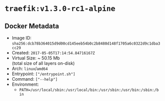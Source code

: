 # `traefik:v1.3.0-rc1-alpine`

## Docker Metadata

- Image ID: `sha256:dcb78b364015d9d00cd145eeb54b0c2b8480d148f1705a6c0322d9c1dba3cc29`
- Created: `2017-05-05T17:14:54.84716167Z`
- Virtual Size: ~ 50.15 Mb  
  (total size of all layers on-disk)
- Arch: `linux`/`amd64`
- Entrypoint: `["/entrypoint.sh"]`
- Command: `["--help"]`
- Environment:
  - `PATH=/usr/local/sbin:/usr/local/bin:/usr/sbin:/usr/bin:/sbin:/bin`
